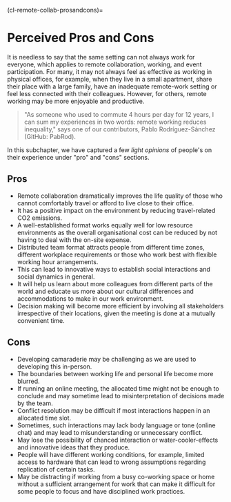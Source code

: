 (cl-remote-collab-prosandcons)=
# Perceived Pros and Cons

It is needless to say that the same setting can not always work for everyone, which applies to remote collaboration, working, and event participation.
For many, it may not always feel as effective as working in physical offices, for example, when they live in a small apartment, share their place with a large family, have an inadequate remote-work setting or feel less connected with their colleagues.
However, for others, remote working may be more enjoyable and productive.
> "As someone who used to commute 4 hours per day for 12 years, I can sum my experiences in two words: remote working reduces inequality," says one of our contributors, Pablo Rodríguez-Sánchez (GitHub: PabRod).

In this subchapter, we have captured a few *light opinions* of people's on their experience under "pro" and "cons" sections.

## Pros

- Remote collaboration dramatically improves the life quality of those who cannot comfortably travel or afford to live close to their office.
- It has a positive impact on the environment by reducing travel-related CO2 emissions.
- A well-established format works equally well for low resource environments as the overall organisational cost can be reduced by not having to deal with the on-site expense.
- Distributed team format attracts people from different time zones, different workplace requirements or those who work best with flexible working hour arrangements.
- This can lead to innovative ways to establish social interactions and social dynamics in general.
- It will help us learn about more colleagues from different parts of the world and educate us more about our cultural differences and accommodations to make in our work environment.
- Decision making will become more efficient by involving all stakeholders irrespective of their locations, given the meeting is done at a mutually convenient time.

## Cons

- Developing camaraderie may be challenging as we are used to developing this in-person.
- The boundaries between working life and personal life become more blurred.
- If running an online meeting, the allocated time might not be enough to conclude and may sometime lead to misinterpretation of decisions made by the team.
- Conflict resolution may be difficult if most interactions happen in an allocated time slot.
- Sometimes, such interactions may lack body language or tone (online chat) and may lead to misunderstanding or unnecessary conflict.
- May lose the possibility of chanced interaction or water-cooler-effects and innovative ideas that they produce.
- People will have different working conditions, for example, limited access to hardware that can lead to wrong assumptions regarding replication of certain tasks.
- May be distracting if working from a busy co-working space or home without a sufficient arrangement for work that can make it difficult for some people to focus and have disciplined work practices.
